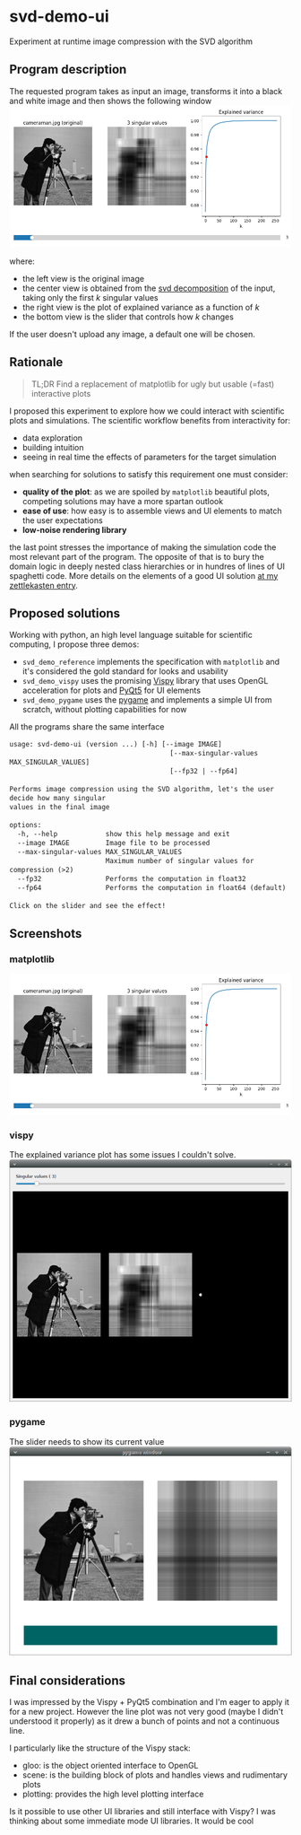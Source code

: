 # svd-demo-ui
Experiment at runtime image compression with the SVD algorithm


## Program description
The requested program takes as input an image, transforms it into a black and white image and then shows the following window
![plot](./screenshots/matplotlib.png)

where:
  * the left view is the original image
  * the center view is obtained from the [svd decomposition](https://en.wikipedia.org/wiki/Singular_value_decomposition) of the input, taking only the first $k$ singular values
  * the right view is the plot of explained variance as a function of $k$
  * the bottom view is the slider that controls how $k$ changes

If the user doesn't upload any image, a default one will be chosen.


## Rationale
> TL;DR Find a replacement of matplotlib for ugly but usable (=fast) interactive plots

I proposed this experiment to explore how we could interact with scientific plots and simulations. The scientific workflow benefits from interactivity for:
  * data exploration
  * building intuition
  * seeing in real time the effects of parameters for the target simulation

when searching for solutions to satisfy this requirement one must consider:
  * **quality of the plot**: as we are spoiled by `matplotlib` beautiful plots, competing solutions may have a more spartan outlook
  * **ease of use**: how easy is to assemble views and UI elements to match the user expectations
  * **low-noise rendering library**

the last point stresses the importance of making the simulation code the most relevant part of the program. The opposite of that is to bury the domain logic in deeply nested class hierarchies or in hundres of lines of UI spaghetti code. More details on the elements of a good UI solution [at my zettlekasten entry](./resources/ui.md).


## Proposed solutions
Working with python, an high level language suitable for scientific computing, I propose three demos:
  * `svd_demo_reference` implements the specification with `matplotlib` and it's considered the gold standard for looks and usability
  * `svd_demo_vispy` uses the promising [Vispy](https://vispy.org) library that uses OpenGL acceleration for plots and [PyQt5](https://pypi.org/project/PyQt5/) for UI elements
  * `svd_demo_pygame` uses the [pygame](https://pygame.org) and implements a simple UI from scratch, without plotting capabilities for now


All the programs share the same interface
```
usage: svd-demo-ui (version ...) [-h] [--image IMAGE]
                                        [--max-singular-values MAX_SINGULAR_VALUES]
                                        [--fp32 | --fp64]

Performs image compression using the SVD algorithm, let's the user decide how many singular
values in the final image

options:
  -h, --help            show this help message and exit
  --image IMAGE         Image file to be processed
  --max-singular-values MAX_SINGULAR_VALUES
                        Maximum number of singular values for compression (>2)
  --fp32                Performs the computation in float32
  --fp64                Performs the computation in float64 (default)

Click on the slider and see the effect!
```


## Screenshots

### matplotlib
![plot](./screenshots/matplotlib.png)

### vispy
The explained variance plot has some issues I couldn't solve.
![plot](./screenshots/vispy.png)

### pygame
The slider needs to show its current value
![plot](./screenshots/pygame.png)


## Final considerations
I was impressed by the Vispy + PyQt5 combination and I'm eager to apply it for a new project. However the line plot was not very good (maybe I didn't understood it properly) as it drew a bunch of points and not a continuous line.

I particularly like the structure of the Vispy stack:
  * gloo: is the object oriented interface to OpenGL
  * scene: is the building block of plots and handles views and rudimentary plots
  * plotting: provides the high level plotting interface

Is it possible to use other UI libraries and still interface with Vispy? I was thinking about some immediate mode UI libraries. It would be cool
